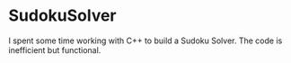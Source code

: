 # SudokuSolver
I spent some time working with C++ to build a Sudoku Solver. The code is inefficient but functional.
